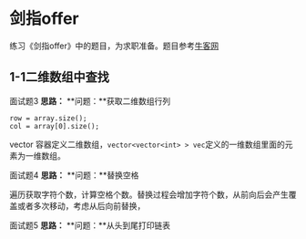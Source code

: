 # 剑指offer 

练习《剑指offer》中的题目，为求职准备。题目参考[牛客网](https://www.nowcoder.com)

## 1-1二维数组中查找
面试题3
**思路：**
**问题：**获取二维数组行列
```
row = array.size();
col = array[0].size();
```
vector 容器定义二维数组，`vector<vector<int> > vec`定义的一维数组里面的元素为一维数组。

面试题4
**思路：**
**问题：**替换空格

遍历获取字符个数，计算空格个数。替换过程会增加字符个数，从前向后会产生覆盖或者多次移动，考虑从后向前替换，

面试题5
**思路：**
**问题：**从头到尾打印链表

